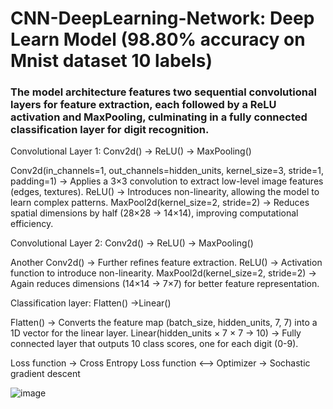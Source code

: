 # CNN-DeepLearning-Network: Deep Learn Model (98.80% accuracy on  Mnist dataset 10 labels)
### The model architecture features two sequential convolutional layers for feature extraction, each followed by a ReLU activation and MaxPooling, culminating in a fully connected classification layer for digit recognition.


 Convolutional Layer 1: Conv2d() -> ReLU() -> MaxPooling()

Conv2d(in_channels=1, out_channels=hidden_units, kernel_size=3, stride=1, padding=1) → Applies a 3×3 convolution to extract low-level image features (edges, textures).
ReLU() → Introduces non-linearity, allowing the model to learn complex patterns.
MaxPool2d(kernel_size=2, stride=2) → Reduces spatial dimensions by half (28×28 → 14×14), improving computational efficiency.

 Convolutional Layer 2: Conv2d() -> ReLU() -> MaxPooling() 

Another Conv2d() → Further refines feature extraction.
ReLU() → Activation function to introduce non-linearity.
MaxPool2d(kernel_size=2, stride=2) → Again reduces dimensions (14×14 → 7×7) for better feature representation.

 Classification layer: Flatten() ->Linear()

Flatten() → Converts the feature map (batch_size, hidden_units, 7, 7) into a 1D vector for the linear layer.
Linear(hidden_units × 7 × 7 → 10) → Fully connected layer that outputs 10 class scores, one for each digit (0-9).

Loss function -> Cross Entropy Loss function <-->
Optimizer -> Sochastic gradient descent

![image](https://github.com/user-attachments/assets/a244be96-d6ec-427b-bebd-900eeb0e5b58)
